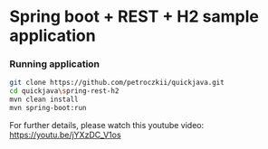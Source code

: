 # Spring boot + REST + H2 sample application

### Running application

```sh
git clone https://github.com/petroczkii/quickjava.git
cd quickjava\spring-rest-h2
mvn clean install
mvn spring-boot:run
```

For further details, please watch this youtube video:
https://youtu.be/jYXzDC_V1os